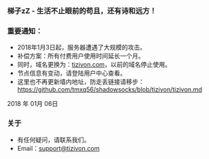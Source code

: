 ### 梯子zZ - 生活不止眼前的苟且，还有诗和远方！
### 重要通知：
- 2018年1月3日起，服务器遭遇了大规模的攻击。
- 补偿方案：所有付费用户使用时间延长一个月。
- 同时，域名更换为：[tizivon.com](http://tizivon.com/)，以前的域名停止使用。
- 节点信息有变动，请登陆用户中心查看。
- 这里也不再更新墙内地址，防走丢链接请移步：
<https://github.com/tmxq56/shadowsocks/blob/tizivon/tizivon.md>

2018 年 01月 06日

### 关于
- 有任何疑问，请联系我们。
- Email：support@tizivon.com
